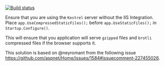[![Build status](https://ci.appveyor.com/api/projects/status/na1crpmvw7huyy0l?svg=true)](https://ci.appveyor.com/project/AnderssonPeter/compressedstaticfiles)

Ensure that you are using the `Kestrel` server without the IIS Integration.
Place `app.UseCompressedStaticFiles();` before `app.UseStaticFiles();` in `Startup.Configure()`.

This will ensure that you application will serve `gzipped` files and `brotli` compressed files if the browser supports it.

This solution is based on @neyromant from the following issue https://github.com/aspnet/Home/issues/1584#issuecomment-227455026.

